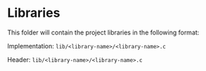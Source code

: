 # Libraries

This folder will contain the project libraries in the following format:
<br/>

Implementation: `lib/<library-name>/<library-name>.c`

Header: `lib/<library-name>/<library-name>.c`
